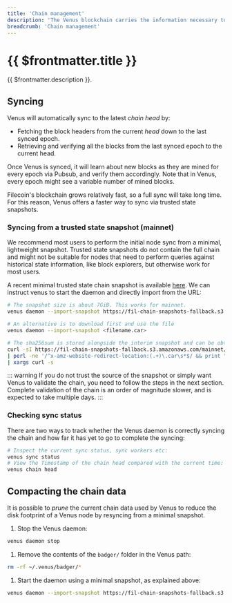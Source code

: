 ```yaml
---
title: 'Chain management'
description: 'The Venus blockchain carries the information necessary to compute the current state of the network, is stored on disk and grows every 30 seconds with new blocks. This guide explains how to manage several aspects of th chain.'
breadcrumb: 'Chain management'
---
```


# {{ $frontmatter.title }}

{{ $frontmatter.description }}.

## Syncing

Venus will automatically sync to the latest _chain head_ by:

- Fetching the block headers from the current _head_ down to the last synced epoch.
- Retrieving and verifying all the blocks from the last synced epoch to the current head.

Once Venus is synced, it will learn about new blocks as they are mined for every epoch via Pubsub, and verify them accordingly. Note that in Venus, every epoch might see a variable number of mined blocks.

Filecoin's blockchain grows relatively fast, so a full sync will take long time. For this reason, Venus offers a faster way to sync via trusted state snapshots.

### Syncing from a trusted state snapshot (mainnet)

We recommend most users to perform the initial node sync from a minimal, lightweight snapshot. Trusted state snapshots do not contain the full chain and might not be suitable for nodes that need to perform queries against historical state information, like block explorers, but otherwise work for most users.

A recent minimal trusted state chain snapshot is available [here](https://fil-chain-snapshots-fallback.s3.amazonaws.com/mainnet/minimal_finality_stateroots_latest.car). We can instruct venus to start the daemon and directly import from the URL:

```sh
# The snapshot size is about 7GiB. This works for mainnet.
venus daemon --import-snapshot https://fil-chain-snapshots-fallback.s3.amazonaws.com/mainnet/minimal_finality_stateroots_latest.car

# An alternative is to download first and use the file
venus daemon --import-snapshot <filename.car>

# The sha256sum is stored alongside the interim snapshot and can be obtained via
curl -sI https://fil-chain-snapshots-fallback.s3.amazonaws.com/mainnet/minimal_finality_stateroots_latest.car \
| perl -ne '/^x-amz-website-redirect-location:(.+)\.car\s*$/ && print "$1.sha256sum"' \
| xargs curl -s
```

::: warning
If you do not trust the source of the snapshot or simply want Venus to validate the chain, you need to follow the steps in the next section. Complete validation of the chain is an order of magnitude slower, and is expected to take multiple days.
:::

### Checking sync status

There are two ways to track whether the Venus daemon is correctly syncing the chain and how far it has yet to go to complete the syncing:

```sh
# Inspect the current sync status, sync workers etc:
venus sync status
# View the Timestamp of the chain head compared with the current time:
venus chain head
```

## Compacting the chain data

It is possible to _prune_ the current chain data used by Venus to reduce the disk footprint of a Venus node by resyncing from a minimal snapshot.

1. Stop the Venus daemon:

  ```bash
  venus daemon stop
  ```

1. Remove the contents of the `badger/` folder in the Venus path:

  ```bash
  rm -rf ~/.venus/badger/*
  ```
  
1. Start the daemon using a minimal snapshot, as explained above:

  ```bash
  venus daemon --import-snapshot https://fil-chain-snapshots-fallback.s3.amazonaws.com/mainnet/minimal_finality_stateroots_latest.car
  ```
